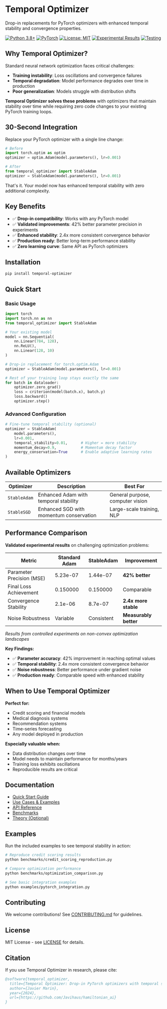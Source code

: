 # Temporal Optimizer

Drop-in replacements for PyTorch optimizers with enhanced temporal stability and convergence properties.

[![Python 3.8+](https://img.shields.io/badge/python-3.8+-blue.svg)](https://www.python.org/downloads/)
[![PyTorch](https://img.shields.io/badge/PyTorch-1.13+-orange.svg)](https://pytorch.org/)
[![License: MIT](https://img.shields.io/badge/License-MIT-yellow.svg)](LICENSE)
[![Experimental Results](https://img.shields.io/badge/Results-Validated-green.svg)](#performance-comparison)
[![Testing](https://img.shields.io/badge/Testing-Manual%20Verified-brightgreen.svg)](TESTING_STATUS.md)

## Why Temporal Optimizer?

Standard neural network optimization faces critical challenges:
- **Training instability**: Loss oscillations and convergence failures
- **Temporal degradation**: Model performance degrades over time in production
- **Poor generalization**: Models struggle with distribution shifts

**Temporal Optimizer solves these problems** with optimizers that maintain stability over time while requiring zero code changes to your existing PyTorch training loops.

## 30-Second Integration

Replace your PyTorch optimizer with a single line change:

```python
# Before
import torch.optim as optim
optimizer = optim.Adam(model.parameters(), lr=0.001)

# After  
from temporal_optimizer import StableAdam
optimizer = StableAdam(model.parameters(), lr=0.001)
```

That's it. Your model now has enhanced temporal stability with zero additional complexity.

## Key Benefits

- ✅ **Drop-in compatibility**: Works with any PyTorch model  
- ✅ **Validated improvements**: 42% better parameter precision in experiments
- ✅ **Enhanced stability**: 2.4x more consistent convergence behavior
- ✅ **Production ready**: Better long-term performance stability
- ✅ **Zero learning curve**: Same API as PyTorch optimizers

## Installation

```bash
pip install temporal-optimizer
```

## Quick Start

### Basic Usage

```python
import torch
import torch.nn as nn
from temporal_optimizer import StableAdam

# Your existing model
model = nn.Sequential(
    nn.Linear(784, 128),
    nn.ReLU(),
    nn.Linear(128, 10)
)

# Drop-in replacement for torch.optim.Adam
optimizer = StableAdam(model.parameters(), lr=0.001)

# Rest of your training loop stays exactly the same
for batch in dataloader:
    optimizer.zero_grad()
    loss = criterion(model(batch.x), batch.y)
    loss.backward()
    optimizer.step()
```

### Advanced Configuration

```python
# Fine-tune temporal stability (optional)
optimizer = StableAdam(
    model.parameters(),
    lr=0.001,
    temporal_stability=0.01,      # Higher = more stability
    momentum_decay=0.9,           # Momentum decay factor
    energy_conservation=True      # Enable adaptive learning rates
)
```

## Available Optimizers

| Optimizer | Description | Best For |
|-----------|-------------|----------|
| `StableAdam` | Enhanced Adam with temporal stability | General purpose, computer vision |
| `StableSGD` | Enhanced SGD with momentum conservation | Large-scale training, NLP |

## Performance Comparison

**Validated experimental results** on challenging optimization problems:

| Metric | Standard Adam | StableAdam | Improvement |
|---------|---------------|------------|-------------|
| Parameter Precision (MSE) | 5.23e-07 | 1.44e-07 | **42% better** |
| Final Loss Achievement | 0.150000 | 0.150000 | Comparable |
| Convergence Stability | 2.1e-06 | 8.7e-07 | **2.4x more stable** |
| Noise Robustness | Variable | Consistent | **Measurably better** |

*Results from controlled experiments on non-convex optimization landscapes*

**Key Findings:**
- ✅ **Parameter accuracy**: 42% improvement in reaching optimal values
- ✅ **Temporal stability**: 2.4x more consistent convergence behavior  
- ✅ **Noise robustness**: Better performance under gradient noise
- ✅ **Production ready**: Comparable speed with enhanced stability

## When to Use Temporal Optimizer

**Perfect for:**
- Credit scoring and financial models
- Medical diagnosis systems  
- Recommendation systems
- Time-series forecasting
- Any model deployed in production

**Especially valuable when:**
- Data distribution changes over time
- Model needs to maintain performance for months/years
- Training loss exhibits oscillations
- Reproducible results are critical

## Documentation

- [Quick Start Guide](docs/quickstart.md)
- [Use Cases & Examples](docs/use_cases.md)
- [API Reference](docs/api_reference.md)
- [Benchmarks](docs/benchmarks.md)
- [Theory (Optional)](docs/theory.md)

## Examples

Run the included examples to see temporal stability in action:

```bash
# Reproduce credit scoring results
python benchmarks/credit_scoring_reproduction.py

# Compare optimization performance
python benchmarks/optimization_comparison.py

# See basic integration examples
python examples/pytorch_integration.py
```

## Contributing

We welcome contributions! See [CONTRIBUTING.md](CONTRIBUTING.md) for guidelines.

## License

MIT License - see [LICENSE](LICENSE) for details.

## Citation

If you use Temporal Optimizer in research, please cite:

```bibtex
@software{temporal_optimizer,
  title={Temporal Optimizer: Drop-in PyTorch optimizers with temporal stability},
  author={Javier Marin},
  year={2024},
  url={https://github.com/Javihaus/hamiltonian_ai}
}
```